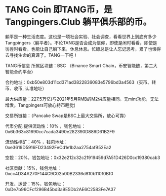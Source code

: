 # TANG Coin 即TANG币，是Tangpingers.Club 躺平俱乐部的币。

躺平是一种生活态度。这也是一项社会实验、社会调查，看看世界上到底有多少Tangpingers（躺平者）。不论TANG是否会成为信仰，即使是闲时看看，即使是彷徨时看看，也能让自己躺下来，休息休息。忙碌总是让人忘记思考，累了也懒得去寻找生命的真谛了。TANG一下吧！

TANG币信息
所属区块链：BSC （Binance Smart Chain，币安智能链，第二大智能合约平台）

合约地址：0xb50e803d11cd371ad3822836083e5796bd3a4563（买币、转币、收币, 认准地址）

最大供应量：227.5万亿(与2021年5月RMB的M2供应量相同。无mint功能，无法增发。Tangpingers可放心持币睡觉)

交易所链接：（Pancake Swap是BSC上最大交易所，放心可靠）

代币分配
提供流动性：10% ，钱包地址：0x6b363c81690cc7cada3490e282390D886D61B2F9

流动性挖矿：40% ，钱包地址：0xe3619D5916FD23492FeCd1e1b2aa2754afB52Ea2

空投：20%，钱包地址：0x32e212c32c21919459d7A51D426D0cc19380cab3

社区贡献：15%，钱包地址：0xcc4D34A270F144C9C02b00B2336d810b110f0Bf0

开发、运营：15%，钱包地址：0xDe7b96CFcf296B45bd3a9E5Db2AE6C2583Fe7A37
